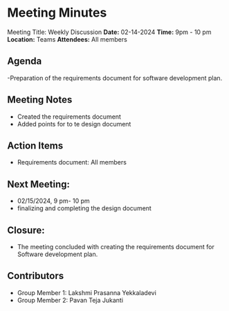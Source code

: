 # Meeting Minutes
Meeting Title: Weekly Discussion
**Date:**  02-14-2024
**Time:** 9pm - 10 pm
**Location:** Teams
**Attendees:** All members
## Agenda
-Preparation of the requirements document for software development plan.
## Meeting Notes
- Created the requirements document
- Added points for to te design document
## Action Items
* Requirements document: All members
## Next Meeting:
- 02/15/2024, 9 pm- 10 pm
- finalizing and completing the design document
## Closure:
- The meeting concluded with creating the requirements document for Software development plan.

## Contributors
* Group Member 1: Lakshmi Prasanna Yekkaladevi
* Group Member 2: Pavan Teja Jukanti





